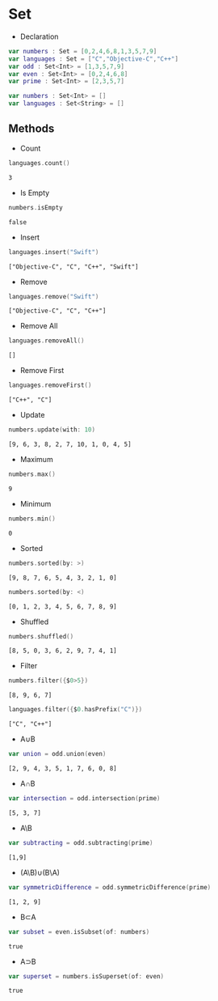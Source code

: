 # Set

- Declaration
``` swift
var numbers : Set = [0,2,4,6,8,1,3,5,7,9]
var languages : Set = ["C","Objective-C","C++"]
var odd : Set<Int> = [1,3,5,7,9]
var even : Set<Int> = [0,2,4,6,8]
var prime : Set<Int> = [2,3,5,7]
``` 
``` swift
var numbers : Set<Int> = []
var languages : Set<String> = []
```

## Methods

- Count
``` swift
languages.count()
```
```
3
```

- Is Empty
``` swift
numbers.isEmpty
```
```
false
```

- Insert
``` swift
languages.insert("Swift")
```
```
["Objective-C", "C", "C++", "Swift"]
```

- Remove
``` swift
languages.remove("Swift")
```
```
["Objective-C", "C", "C++"]
```

- Remove All
``` swift
languages.removeAll()
```
```
[]
```

- Remove First
``` swift
languages.removeFirst()
```
```
["C++", "C"]
```

- Update
``` swift
numbers.update(with: 10)
```
```
[9, 6, 3, 8, 2, 7, 10, 1, 0, 4, 5]
```

- Maximum
``` swift
numbers.max()
```
```
9
```

- Minimum
``` swift
numbers.min()
```
```
0
```

- Sorted
``` swift
numbers.sorted(by: >)
``` 
```
[9, 8, 7, 6, 5, 4, 3, 2, 1, 0]
``` 
``` swift
numbers.sorted(by: <)
``` 
```
[0, 1, 2, 3, 4, 5, 6, 7, 8, 9]
```

- Shuffled
``` swift
numbers.shuffled()
``` 
```
[8, 5, 0, 3, 6, 2, 9, 7, 4, 1]
``` 

- Filter
``` swift
numbers.filter({$0>5})
``` 
```
[8, 9, 6, 7]
```
```swift
languages.filter({$0.hasPrefix("C")})
```
```
["C", "C++"]
```

- A∪B
``` swift
var union = odd.union(even)
``` 
```
[2, 9, 4, 3, 5, 1, 7, 6, 0, 8]
```

- A∩B
``` swift
var intersection = odd.intersection(prime)
``` 
```
[5, 3, 7]
```

- A\B
``` swift
var subtracting = odd.subtracting(prime)
``` 
```
[1,9]
```

- (A\B)∪(B\A)
``` swift
var symmetricDifference = odd.symmetricDifference(prime)
``` 
```
[1, 2, 9]
```  

- B⊂A
``` swift
var subset = even.isSubset(of: numbers)
``` 
```
true
``` 

- A⊃B
``` swift
var superset = numbers.isSuperset(of: even)
``` 
```
true
```
